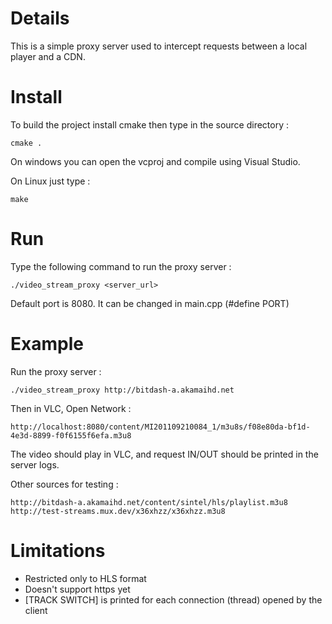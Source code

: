 # Details

This is a simple proxy server used to intercept requests between a local player and a CDN.

# Install

To build the project install cmake then type in the source directory :

    cmake .

On windows you can open the vcproj and compile using Visual Studio.

On Linux just type :

    make

# Run

Type the following command to run the proxy server :

    ./video_stream_proxy <server_url>

Default port is 8080. It can be changed in main.cpp (#define PORT)

# Example

Run the proxy server :

    ./video_stream_proxy http://bitdash-a.akamaihd.net

Then in VLC, Open Network :

    http://localhost:8080/content/MI201109210084_1/m3u8s/f08e80da-bf1d-4e3d-8899-f0f6155f6efa.m3u8

The video should play in VLC, and request IN/OUT should be printed in the server logs.

Other sources for testing :

    http://bitdash-a.akamaihd.net/content/sintel/hls/playlist.m3u8
    http://test-streams.mux.dev/x36xhzz/x36xhzz.m3u8

# Limitations

* Restricted only to HLS format
* Doesn't support https yet
* [TRACK SWITCH] is printed for each connection (thread) opened by the client
